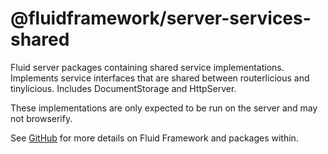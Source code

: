 # @fluidframework/server-services-shared

Fluid server packages containing shared service implementations.  Implements service interfaces that are shared between 
routerlicious and tinylicious. Includes DocumentStorage and HttpServer.

These implementations are only expected to be run on the server and may not browserify.

See [GitHub](https://github.com/microsoft/FluidFramework) for more details on Fluid Framework and packages within.
